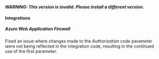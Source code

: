 ***WARNING: This version is invalid. Please install a different version.***

#### Integrations

##### Azure Web Application Firewall

Fixed an issue where changes made to the *Authorization code* parameter were not being reflected in the integration code, resulting in the continued use of the first parameter.
